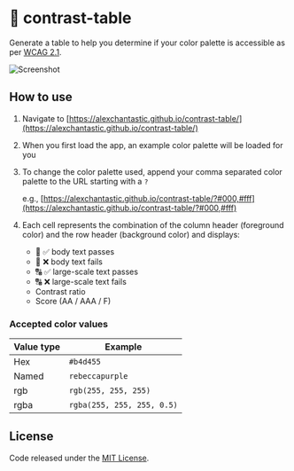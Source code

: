 # :rainbow: contrast-table

Generate a table to help you determine if your color palette is accessible as per [WCAG 2.1](https://www.w3.org/WAI/WCAG21/Understanding/contrast-minimum.html).

![Screenshot](https://user-images.githubusercontent.com/604167/136125999-e7de377c-9885-479a-b2ff-6e5eeba90377.png)

## How to use

1. Navigate to [https://alexchantastic.github.io/contrast-table/](https://alexchantastic.github.io/contrast-table/)
2. When you first load the app, an example color palette will be loaded for you
3. To change the color palette used, append your comma separated color palette to the URL starting with a `?`

   e.g., [https://alexchantastic.github.io/contrast-table/?#000,#fff](https://alexchantastic.github.io/contrast-table/?#000,#fff)

4. Each cell represents the combination of the column header (foreground color) and the row header (background color) and displays:

   * :abcd: :white_check_mark: body text passes
   * :abcd: :x: body text fails
   * :capital_abcd: :white_check_mark: large-scale text passes
   * :capital_abcd: :x: large-scale text fails
   * Contrast ratio
   * Score (AA / AAA / F)

### Accepted color values

| Value type        | Example                        |
| ----------------- | ------------------------------ |
| Hex               | `#b4d455`                      |
| Named             | `rebeccapurple`                |
| rgb               | `rgb(255, 255, 255)`           |
| rgba              | `rgba(255, 255, 255, 0.5)`     |

## License

Code released under the [MIT License](https://github.com/alexchantastic/contrast-table/blob/master/LICENSE).

